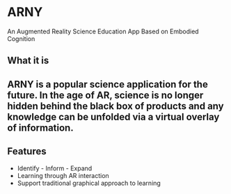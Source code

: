 # ARNY
An Augmented Reality Science Education App Based on Embodied Cognition
## What it is
ARNY is a popular science application for the future. In the age of AR, science is no longer hidden behind the black box of products and any knowledge can be unfolded via a virtual overlay of information.
---
## Features
* Identify - Inform - Expand
* Learning through AR interaction
* Support traditional graphical approach to learning

